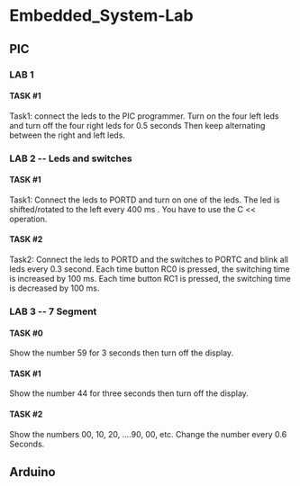 # Embedded_System-Lab
## PIC 
### LAB 1
#### TASK #1 
Task1: connect the leds to the PIC programmer. Turn on the four left leds  and turn off the four right  leds for 0.5 seconds Then keep alternating between the right and left leds.
### LAB 2 -- Leds and switches
#### TASK #1 
Task1: Connect the leds to PORTD and turn on one of the leds. The led is shifted/rotated to the left every 400 ms . You have to use the C << operation.
#### TASK #2 
Task2: Connect the leds to PORTD and the switches to PORTC and blink all leds every 0.3 second. Each time button RC0 is pressed, the switching time is increased by 100 ms. Each time button RC1 is pressed, the switching time is decreased by 100 ms.   

### LAB 3 -- 7 Segment
#### TASK #0
Show the number 59 for 3 seconds then turn off the display.

#### TASK #1
Show the number 44 for three seconds then turn off the display.

#### TASK #2
Show the numbers 00, 10, 20, ....90, 00, etc. Change the number every 0.6 Seconds.






## Arduino
